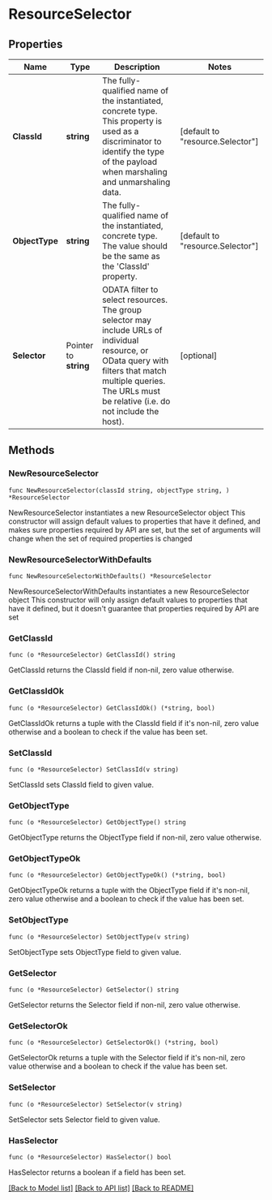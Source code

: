 # ResourceSelector

## Properties

Name | Type | Description | Notes
------------ | ------------- | ------------- | -------------
**ClassId** | **string** | The fully-qualified name of the instantiated, concrete type. This property is used as a discriminator to identify the type of the payload when marshaling and unmarshaling data. | [default to "resource.Selector"]
**ObjectType** | **string** | The fully-qualified name of the instantiated, concrete type. The value should be the same as the &#39;ClassId&#39; property. | [default to "resource.Selector"]
**Selector** | Pointer to **string** | ODATA filter to select resources. The group selector may include URLs of individual resource, or OData query with filters that match multiple queries. The URLs must be relative (i.e. do not include the host). | [optional] 

## Methods

### NewResourceSelector

`func NewResourceSelector(classId string, objectType string, ) *ResourceSelector`

NewResourceSelector instantiates a new ResourceSelector object
This constructor will assign default values to properties that have it defined,
and makes sure properties required by API are set, but the set of arguments
will change when the set of required properties is changed

### NewResourceSelectorWithDefaults

`func NewResourceSelectorWithDefaults() *ResourceSelector`

NewResourceSelectorWithDefaults instantiates a new ResourceSelector object
This constructor will only assign default values to properties that have it defined,
but it doesn't guarantee that properties required by API are set

### GetClassId

`func (o *ResourceSelector) GetClassId() string`

GetClassId returns the ClassId field if non-nil, zero value otherwise.

### GetClassIdOk

`func (o *ResourceSelector) GetClassIdOk() (*string, bool)`

GetClassIdOk returns a tuple with the ClassId field if it's non-nil, zero value otherwise
and a boolean to check if the value has been set.

### SetClassId

`func (o *ResourceSelector) SetClassId(v string)`

SetClassId sets ClassId field to given value.


### GetObjectType

`func (o *ResourceSelector) GetObjectType() string`

GetObjectType returns the ObjectType field if non-nil, zero value otherwise.

### GetObjectTypeOk

`func (o *ResourceSelector) GetObjectTypeOk() (*string, bool)`

GetObjectTypeOk returns a tuple with the ObjectType field if it's non-nil, zero value otherwise
and a boolean to check if the value has been set.

### SetObjectType

`func (o *ResourceSelector) SetObjectType(v string)`

SetObjectType sets ObjectType field to given value.


### GetSelector

`func (o *ResourceSelector) GetSelector() string`

GetSelector returns the Selector field if non-nil, zero value otherwise.

### GetSelectorOk

`func (o *ResourceSelector) GetSelectorOk() (*string, bool)`

GetSelectorOk returns a tuple with the Selector field if it's non-nil, zero value otherwise
and a boolean to check if the value has been set.

### SetSelector

`func (o *ResourceSelector) SetSelector(v string)`

SetSelector sets Selector field to given value.

### HasSelector

`func (o *ResourceSelector) HasSelector() bool`

HasSelector returns a boolean if a field has been set.


[[Back to Model list]](../README.md#documentation-for-models) [[Back to API list]](../README.md#documentation-for-api-endpoints) [[Back to README]](../README.md)


